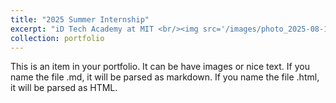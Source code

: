 ```yaml
---
title: "2025 Summer Internship"
excerpt: "iD Tech Academy at MIT <br/><img src='/images/photo_2025-08-18_11-55-19.jpg' style='width:50%;'>"
collection: portfolio
---
```


This is an item in your portfolio. It can be have images or nice text. If you name the file .md, it will be parsed as markdown. If you name the file .html, it will be parsed as HTML. 
